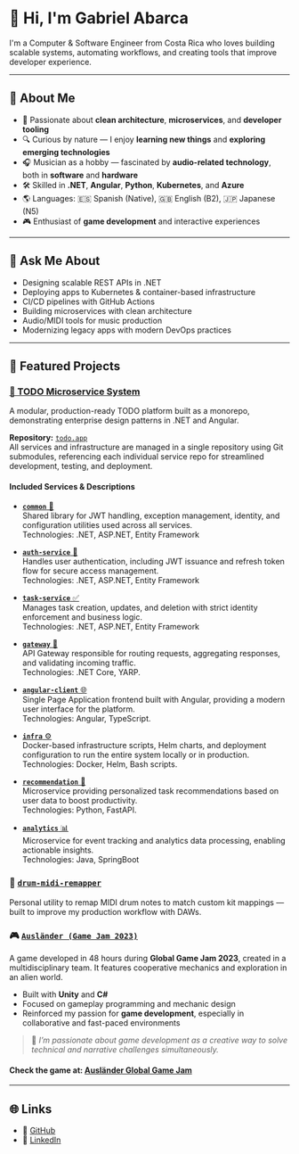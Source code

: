 # 👋 Hi, I'm Gabriel Abarca

I'm a Computer & Software Engineer from Costa Rica who loves building scalable systems, automating workflows, and creating tools that improve developer experience.

---

## 💼 About Me

- 🧠 Passionate about **clean architecture**, **microservices**, and **developer tooling**
- 🔍 Curious by nature — I enjoy **learning new things** and **exploring emerging technologies**
- 🎧 Musician as a hobby — fascinated by **audio-related technology**, both in **software** and **hardware**
- 🛠 Skilled in **.NET**, **Angular**, **Python**, **Kubernetes**, and **Azure**
- 🌎 Languages: 🇪🇸 Spanish (Native), 🇬🇧 English (B2), 🇯🇵 Japanese (N5)
- 🎮 Enthusiast of **game development** and interactive experiences

---

## 💬 Ask Me About

- Designing scalable REST APIs in .NET  
- Deploying apps to Kubernetes & container-based infrastructure  
- CI/CD pipelines with GitHub Actions  
- Building microservices with clean architecture  
- Audio/MIDI tools for music production  
- Modernizing legacy apps with modern DevOps practices

---

## 🚀 Featured Projects

### [🧱 TODO Microservice System](https://github.com/Abstractize/todo.app)  
A modular, production-ready TODO platform built as a monorepo, demonstrating enterprise design patterns in .NET and Angular.

**Repository:** [`todo.app`](https://github.com/Abstractize/todo.app)  
All services and infrastructure are managed in a single repository using Git submodules, referencing each individual service repo for streamlined development, testing, and deployment.

#### Included Services & Descriptions

- [**`common`** 🧰](https://github.com/Abstractize/todo.common)  
    Shared library for JWT handling, exception management, identity, and configuration utilities used across all services.  
    Technologies: .NET, ASP.NET, Entity Framework

- [**`auth-service`** 🔐](https://github.com/Abstractize/todo.auth-service)  
    Handles user authentication, including JWT issuance and refresh token flow for secure access management.  
    Technologies: .NET, ASP.NET, Entity Framework

- [**`task-service`** ✅](https://github.com/Abstractize/todo.task-service)  
    Manages task creation, updates, and deletion with strict identity enforcement and business logic.  
    Technologies: .NET, ASP.NET, Entity Framework

- [**`gateway`** 🚪](https://github.com/Abstractize/todo.gateway)  
    API Gateway responsible for routing requests, aggregating responses, and validating incoming traffic.  
    Technologies: .NET Core, YARP.

- [**`angular-client`** 🌐](https://github.com/Abstractize/todo.angular-client)  
    Single Page Application frontend built with Angular, providing a modern user interface for the platform.  
    Technologies: Angular, TypeScript.

- [**`infra`** ⚙️](https://github.com/Abstractize/todo.infra)  
    Docker-based infrastructure scripts, Helm charts, and deployment configuration to run the entire system locally or in production.  
    Technologies: Docker, Helm, Bash scripts.

- [**`recommendation`** 🤖](https://github.com/Abstractize/todo.recommendations)  
    Microservice providing personalized task recommendations based on user data to boost productivity.  
    Technologies: Python, FastAPI.

- [**`analytics`** 📊](https://github.com/Abstractize/todo.analytics)  
    Microservice for event tracking and analytics data processing, enabling actionable insights.  
    Technologies: Java, SpringBoot

### 🥁 [`drum-midi-remapper`](https://github.com/Abstractize/drum-midi-remapper)  
Personal utility to remap MIDI drum notes to match custom kit mappings — built to improve my production workflow with DAWs.

### 🎮 [`Ausländer (Game Jam 2023)`](https://github.com/Abstractize/GameJam-2023)  
A game developed in 48 hours during **Global Game Jam 2023**, created in a multidisciplinary team. It features cooperative mechanics and exploration in an alien world.

- Built with **Unity** and **C#**  
- Focused on gameplay programming and mechanic design  
- Reinforced my passion for **game development**, especially in collaborative and fast-paced environments

> 🎯 *I’m passionate about game development as a creative way to solve technical and narrative challenges simultaneously.*

#### Check the game at: [Ausländer Global Game Jam](https://v3.globalgamejam.org/2023/games/ausländer-8)
---

## 🌐 Links

- 🐙 [GitHub](https://github.com/Abstractize)
- 🔗 [LinkedIn](https://www.linkedin.com/in/gabriel-abarca-aguilar-832900190/)
